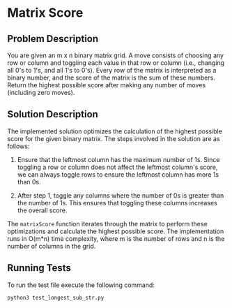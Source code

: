 # Matrix Score

## Problem Description

You are given an m x n binary matrix grid. A move consists of choosing any row or column and toggling each value in that row or column (i.e., changing all 0's to 1's, and all 1's to 0's). Every row of the matrix is interpreted as a binary number, and the score of the matrix is the sum of these numbers. Return the highest possible score after making any number of moves (including zero moves).

## Solution Description

The implemented solution optimizes the calculation of the highest possible score for the given binary matrix. The steps involved in the solution are as follows:

1. Ensure that the leftmost column has the maximum number of 1s. Since toggling a row or column does not affect the leftmost column's score, we can always toggle rows to ensure the leftmost column has more 1s than 0s.

2. After step 1, toggle any columns where the number of 0s is greater than the number of 1s. This ensures that toggling these columns increases the overall score.

The `matrixScore` function iterates through the matrix to perform these optimizations and calculate the highest possible score. The implementation runs in O(m\*n) time complexity, where m is the number of rows and n is the number of columns in the grid.

## Running Tests

To run the test file execute the following command:

```bash
python3 test_longest_sub_str.py
```
